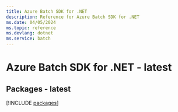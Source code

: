 ```yaml
---
title: Azure Batch SDK for .NET
description: Reference for Azure Batch SDK for .NET
ms.date: 04/05/2024
ms.topic: reference
ms.devlang: dotnet
ms.service: batch
---
```

# Azure Batch SDK for .NET - latest
## Packages - latest
[!INCLUDE [packages](batch-index.md)]